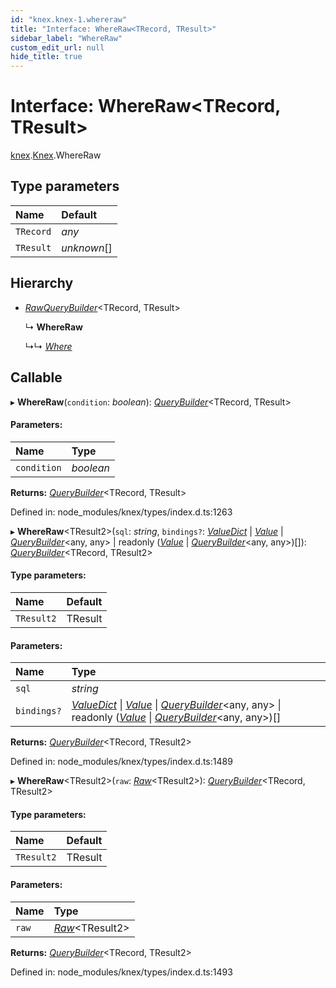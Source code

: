 ```yaml
---
id: "knex.knex-1.whereraw"
title: "Interface: WhereRaw<TRecord, TResult>"
sidebar_label: "WhereRaw"
custom_edit_url: null
hide_title: true
---
```


# Interface: WhereRaw<TRecord, TResult\>

[knex](../modules/knex.md).[Knex](../modules/knex.knex-1.md).WhereRaw

## Type parameters

Name | Default |
:------ | :------ |
`TRecord` | *any* |
`TResult` | *unknown*[] |

## Hierarchy

* [*RawQueryBuilder*](knex.knex-1.rawquerybuilder.md)<TRecord, TResult\>

  ↳ **WhereRaw**

  ↳↳ [*Where*](knex.knex-1.where.md)

## Callable

▸ **WhereRaw**(`condition`: *boolean*): [*QueryBuilder*](../classes/knex.knex-1.querybuilder.md)<TRecord, TResult\>

#### Parameters:

Name | Type |
:------ | :------ |
`condition` | *boolean* |

**Returns:** [*QueryBuilder*](../classes/knex.knex-1.querybuilder.md)<TRecord, TResult\>

Defined in: node_modules/knex/types/index.d.ts:1263

▸ **WhereRaw**<TResult2\>(`sql`: *string*, `bindings?`: [*ValueDict*](knex.knex-1.valuedict.md) \| [*Value*](../modules/knex.knex-1.md#value) \| [*QueryBuilder*](../classes/knex.knex-1.querybuilder.md)<any, any\> \| readonly ([*Value*](../modules/knex.knex-1.md#value) \| [*QueryBuilder*](../classes/knex.knex-1.querybuilder.md)<any, any\>)[]): [*QueryBuilder*](../classes/knex.knex-1.querybuilder.md)<TRecord, TResult2\>

#### Type parameters:

Name | Default |
:------ | :------ |
`TResult2` | TResult |

#### Parameters:

Name | Type |
:------ | :------ |
`sql` | *string* |
`bindings?` | [*ValueDict*](knex.knex-1.valuedict.md) \| [*Value*](../modules/knex.knex-1.md#value) \| [*QueryBuilder*](../classes/knex.knex-1.querybuilder.md)<any, any\> \| readonly ([*Value*](../modules/knex.knex-1.md#value) \| [*QueryBuilder*](../classes/knex.knex-1.querybuilder.md)<any, any\>)[] |

**Returns:** [*QueryBuilder*](../classes/knex.knex-1.querybuilder.md)<TRecord, TResult2\>

Defined in: node_modules/knex/types/index.d.ts:1489

▸ **WhereRaw**<TResult2\>(`raw`: [*Raw*](knex.knex-1.raw.md)<TResult2\>): [*QueryBuilder*](../classes/knex.knex-1.querybuilder.md)<TRecord, TResult2\>

#### Type parameters:

Name | Default |
:------ | :------ |
`TResult2` | TResult |

#### Parameters:

Name | Type |
:------ | :------ |
`raw` | [*Raw*](knex.knex-1.raw.md)<TResult2\> |

**Returns:** [*QueryBuilder*](../classes/knex.knex-1.querybuilder.md)<TRecord, TResult2\>

Defined in: node_modules/knex/types/index.d.ts:1493

